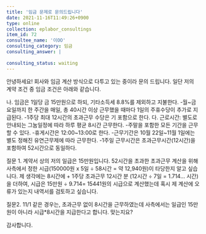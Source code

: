 ```yaml
---
title: '임금 문제로 문의드립니다'
date: 2021-11-16T11:49:26+0900
type: online
collection: eplabor_consultings
item_id: 72
consultee_name: '이OO'
consulting_category: 임금
consulting_answer: |
    
consulting_status: waiting
---
```


안녕하세요! 
회사와 임금 계산 방식으로 다투고 있는 중이라 문의 드립니다.
일단 저의 계약 조건 중 임금 조건은 아래와 같습니다.

나. 임금은 1일당 금 15만원으로 하되, 기타소득세 8.8%를 제외하고 지불한다.
-월~금요일까지 한 주간을 매일, 총 40시간 이상 근무했을 때마다 1일의 주휴수당이 추가로 지급된다.
-1주당 최대 12시간의 초과근무 수당은 기 포함으로 한다.
다. 근로시간: 별도로 안내되는 그눔일정에 따라 하루 평균 8시간 근무한다.
-주말을 포함한 모든 기간을 근무할 수 있다.
-휴게시간은 12:00~13:00로 한다.
-근무기간은 10월 22일~11월 1일에는 별도 정해진 유연근무제에 따라 근무한다.
-1주일 근무시간은 초과근무시간(12시간)을 포함하여 52시간으로 동일하다.  

질문 1. 계약서 상의 저의 일급은 15만원입니다. 52시간을 초과한 초과근무 계산을 위해 사측에서 정한 시급(150000원 x 5일 ÷ 58시간 = 약 12,940원)이 타당한지 알고 싶습니다. 제 생각에는  8시간에 + 1주당 초과근무 12시간 분 (12시간 ÷ 7일 = 1.714... 시간)을 더하여, 시급은 15만원 ÷ 9.714= 15441원의 시급으로 계산했는데 혹시 제 계산에 오류가 있는지 내역서를 검토하고 싶습니다.

질문2. 11/1 같은 경우는, 초과근무 없이 8시간을 근무하였는데 사측에서는 일급인 15만원이 아니라 시급*8시간을 지급한다고 합니다. 맞는지요?

감사합니다.
